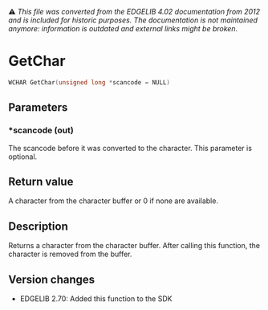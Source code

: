 :warning: _This file was converted from the EDGELIB 4.02 documentation from 2012 and is included for historic purposes. The documentation is not maintained anymore: information is outdated and external links might be broken._

# GetChar


```c++
WCHAR GetChar(unsigned long *scancode = NULL)
```

## Parameters
### *scancode (out)
The scancode before it was converted to the character. This parameter is optional.

## Return value
A character from the character buffer or 0 if none are available.

## Description
Returns a character from the character buffer. After calling this function, the character is removed from the buffer.

## Version changes
- EDGELIB 2.70: Added this function to the SDK

